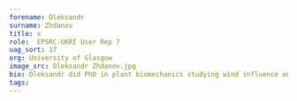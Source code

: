 ```yaml
---
forename: Oleksandr
surname: Zhdanov
title: x
role:  EPSRC-UKRI User Rep 7
uag_sort: 17
org: University of Glasgow
image_src: Oleksandr Zhdanov.jpg
bio: Oleksandr did PhD in plant biomechanics studying wind influence on plants. Since then, he worked at the University of Glasgow as research assistant and research associate investigating secondary currents in turbulent flows over heterogeneous surfaces using direct numerical simulations. His research interests range from turbulent flows over complex surfaces to bluff body aerodynamics and plant biomechanics. Outside of work, he enjoys exploring nature and running.
tags: 
---
```

